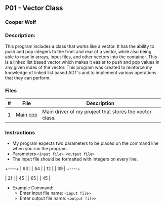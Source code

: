 ## P01 - Vector Class
### Cooper Wolf
### Description:

This program includes a class that works like a vector. It has the ability to push and pop integers
to the front and rear of a vector, while also being able to read in arrays, input files, and other 
vectors into the container. This is a linked list based vector which makes it easier to push and pop
values in any given index of the vector. This program was created to reinforce my knowledge of linked
list based ADT's and to implement various operations that they can perform.

### Files

|   #   | File             | Description                                            |
| :---: | ---------------- | --------------------------------------------------     |
|   1   | Main.cpp         | Main driver of my project that stores the vector class.|

### Instructions

- My program expects two parameters to be placed on the command line when you run the program.
- Parameters `<input file> <output file>`
- The input file should be formatted with integers on every line.

+----+
| 93 |
| 54 |
| 12 |
| 39 |
+----+

|  21  |
|  45  |
|  65  |
|  45  |

- Example Command:
    - Enter input file name: `<input file>`
    - Enter output file name: `<output file>`